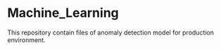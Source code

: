 # Machine_Learning
This repository contain files of anomaly detection model for production environment.
